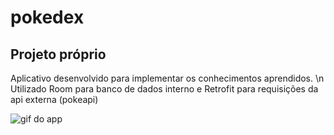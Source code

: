 # pokedex

## Projeto próprio 
Aplicativo desenvolvido para implementar os conhecimentos aprendidos. \n
Utilizado Room para banco de dados interno e Retrofit para requisições da api externa (pokeapi)

![gif do app](https://github.com/edijaniosouza/pokedex/github/show_app.gif)